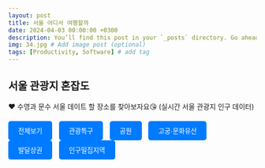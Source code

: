 ```yaml
---
layout: post
title: 서울 어디서 여행할까
date: 2024-04-03 00:00:00 +0300
description: You’ll find this post in your `_posts` directory. Go ahead and edit it and re-build the site to see your changes. # Add post description (optional)
img: 34.jpg # Add image post (optional)
tags: [Productivity, Software] # add tag
---
```

## 서울 관광지 혼잡도

:heart: 수영과 문수 서울 데이트 할 장소를 찾아보자요:kissing_heart:
(실시간 서울 관광지 인구 데이터)

<!-- HTML과 JavaScript 코드 시작 -->
<div class="button-container">
    <button class="button" onclick="getData('전체보기')">전체보기</button>
    <button class="button" onclick="getData('관광특구')">관광특구</button>
    <button class="button" onclick="getData('공원')">공원</button>
    <button class="button" onclick="getData('고궁·문화유산')">고궁·문화유산</button>
    <button class="button" onclick="getData('발달상권')">발달상권</button>
    <button class="button" onclick="getData('인구밀집지역')">인구밀집지역</button>
</div>

<div id="cardContainer" class="card-container">
   
</div>

<style>
    .card-container {
        display: flex;
        flex-wrap: wrap;
        gap: 20px;
    }
    .card {
        width: 250px;
        border-radius: 10px;
        overflow: hidden;
        box-shadow: 0 2px 10px rgba(0, 0, 0, 0.2);
        background: #fff;
    }
    .card img {
        width: 100%;
        height: 150px;
        object-fit: cover;
    }
    .card-info {
        padding: 15px;
    }
    .card-title {
        font-size: 16px;
        font-weight: bold;
        margin: 5px 0;
    }
    .status-label {
        display: inline-block;
        padding: 5px 10px;
        border-radius: 20px;
        color: #fff;
        text-align: center;
        margin-top: 10px;
    }
    .busy { background: #DD1F3D; }
    .moderate { background: #FF8040; }
    .calm { background: #FFB100; }
    .button-container {
        margin-top: 20px;
        margin-bottom: 30px;
    }
    .button {
        padding: 10px 20px;
        border-radius: 5px;
        background-color: #007bff;
        color: #fff;
        cursor: pointer;
        margin-right: 10px;
        border: none;
        outline: none;
        transition: background-color 0.3s;
    }
    .button:hover {
        background-color: #0056b3;
    }
</style>

<script>
    function getData(category) {
        var xhr = new XMLHttpRequest();
        xhr.open("GET", "https://data.seoul.go.kr/SeoulRtd/getCategoryList?page=1&category=" + encodeURIComponent(category) + "&count=115&sort=true", true);
        xhr.onload = function () {
            if (xhr.status >= 200 && xhr.status < 300) {
                var data = JSON.parse(xhr.responseText);
                var cardContainer = document.getElementById('cardContainer');
                cardContainer.innerHTML = '';

                data.row.forEach(function(item) {
                    var card = document.createElement('div');
                    card.className = 'card';

                    var img = document.createElement('img');
                    img.src = 'https://cdn.ekw.co.kr/news/photo/202008/10197_10652_4054.jpg';
                    img.alt = item.area_nm;

                    var cardInfo = document.createElement('div');
                    cardInfo.className = 'card-info';

                    var title = document.createElement('div');
                    title.className = 'card-title';
                    title.textContent = item.area_nm;

                        var statusLabel = document.createElement('div');
                        statusLabel.className = 'status-label';
                        statusLabel.style.backgroundColor = item.congestion_color;
                        statusLabel.textContent = item.area_congest_lvl;

                        cardInfo.appendChild(title);
                        cardInfo.appendChild(statusLabel);
                        card.appendChild(img); // 이미지 추가
                        card.appendChild(cardInfo);

                        cardContainer.appendChild(card);
                });
            } else {
                console.error('The request failed!');
            }
        };
        xhr.send();
    }
</script>
<!-- HTML과 JavaScript 코드 끝 -->
